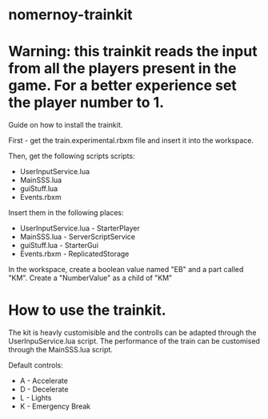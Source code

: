 # nomernoy-trainkit

# Warning: this trainkit reads the input from all the players present in the game. For a better experience set the player number to 1.


Guide on how to install the trainkit. 

First - get the train.experimental.rbxm file and insert it into the workspace.

Then, get the following scripts scripts:
- UserInputService.lua
- MainSSS.lua
- guiStuff.lua
- Events.rbxm

 Insert them in the following places: 
- UserInputService.lua - StarterPlayer
- MainSSS.lua - ServerScriptService
- guiStuff.lua - StarterGui
- Events.rbxm - ReplicatedStorage
 
 In the workspace, create a boolean value named "EB" and a part called "KM". Create a "NumberValue" as a child of "KM"
 
 
# How to use the trainkit. 

The kit is heavly customisible and the controlls can be adapted through the UserInpuService.lua script. 
The performance of the train can be customised through the MainSSS.lua script.

Default controls:
- A - Accelerate
- D - Decelerate
- L - Lights
- K - Emergency Break


                  
                  
